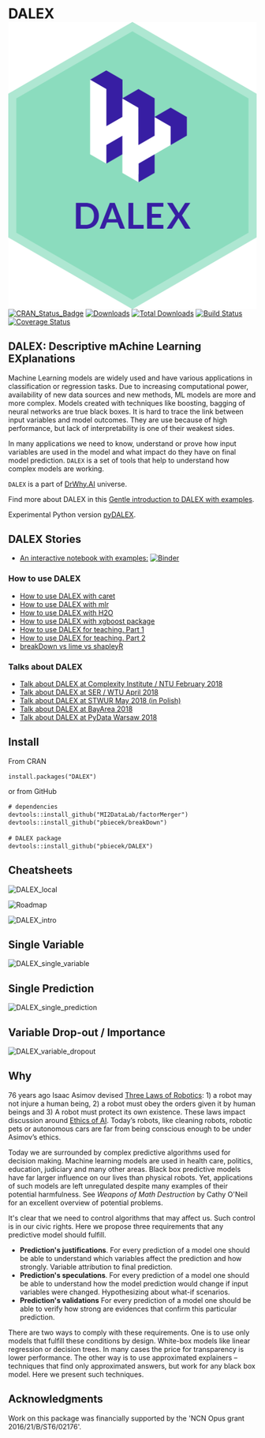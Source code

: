 # DALEX <img src="man/figures/logo.png" align="right" />

[![CRAN_Status_Badge](http://www.r-pkg.org/badges/version/DALEX)](https://cran.r-project.org/package=DALEX)
[![Downloads](http://cranlogs.r-pkg.org/badges/DALEX)](http://cran.rstudio.com/package=DALEX)
[![Total Downloads](http://cranlogs.r-pkg.org/badges/grand-total/DALEX?color=orange)](http://cranlogs.r-pkg.org/badges/grand-total/DALEX)
[![Build Status](https://api.travis-ci.org/pbiecek/DALEX.png)](https://travis-ci.org/pbiecek/DALEX)
[![Coverage
Status](https://img.shields.io/codecov/c/github/pbiecek/DALEX/master.svg)](https://codecov.io/github/pbiecek/DALEX?branch=master)

## DALEX: Descriptive mAchine Learning EXplanations

Machine Learning models are widely used and have various applications in classification or regression tasks. Due to increasing computational power, availability of new data sources and new methods, ML models are more and more complex. Models created with techniques like boosting, bagging of neural networks are true black boxes. It is hard to trace the link between input variables and model outcomes. They are use because of high performance, but lack of interpretability is one of their weakest sides.

In many applications we need to know, understand or prove how input variables are used in the model and what impact do they have on final model prediction. `DALEX` is a set of tools that help to understand how complex models are working.

`DALEX` is a part of [DrWhy.AI](http://DrWhy.AI) universe.

Find more about DALEX in this [Gentle introduction to DALEX with examples](https://pbiecek.github.io/DALEX_docs/).

Experimental Python version [pyDALEX](https://github.com/MI2DataLab/pyDALEX).

## DALEX Stories

* [An interactive notebook with examples:](https://mybinder.org/v2/gh/pbiecek/DALEX_docs/master?filepath=jupyter-notebooks%2FDALEX.ipynb) [![Binder](https://mybinder.org/badge.svg)](https://mybinder.org/v2/gh/pbiecek/DALEX_docs/master?filepath=jupyter-notebooks%2FDALEX.ipynb)

### How to use DALEX

* [How to use DALEX with caret](https://rawgithub.com/pbiecek/DALEX_docs/master/vignettes/DALEX_caret.html)
* [How to use DALEX with mlr](https://rawgithub.com/pbiecek/DALEX_docs/master/vignettes/DALEX_mlr.html)
* [How to use DALEX with H2O](https://rawgit.com/pbiecek/DALEX_docs/master/vignettes/DALEX_h2o.html)
* [How to use DALEX with xgboost package](https://rawgithub.com/pbiecek/DALEX_docs/master/vignettes/DALEX_and_xgboost.html)
* [How to use DALEX for teaching. Part 1](https://rawgithub.com/pbiecek/DALEX_docs/master/vignettes/DALEX_teaching.html)
* [How to use DALEX for teaching. Part 2](https://rawgit.com/pbiecek/DALEX_docs/master/examples/What%20they%20have%20learned%20-%20part%202.html)
* [breakDown vs lime vs shapleyR](https://rawgit.com/pbiecek/DALEX_docs/master/vignettes/Comparison_between_breakdown%2C_lime%2C_shapley.html)

### Talks about DALEX

* [Talk about DALEX at Complexity Institute / NTU February 2018](https://github.com/pbiecek/pbiecek.github.io/blob/master/Presentations/DALEX_at_NTU_2018.pdf)
* [Talk about DALEX at SER / WTU April 2018](https://github.com/pbiecek/Talks/blob/master/2018/SER_DALEX.pdf)
* [Talk about DALEX at STWUR May 2018 (in Polish)](https://github.com/STWUR/eRementarz-29-05-2018)
* [Talk about DALEX at BayArea 2018](https://github.com/pbiecek/Talks/blob/master/2018/DALEX_BayArea.pdf)
* [Talk about DALEX at PyData Warsaw 2018](https://github.com/pbiecek/Talks/blob/master/2018/DALEX_PyDataWarsaw2018.pdf)

## Install

From CRAN

```{r}
install.packages("DALEX")
```

or from GitHub

```{r}
# dependencies
devtools::install_github("MI2DataLab/factorMerger")
devtools::install_github("pbiecek/breakDown")

# DALEX package
devtools::install_github("pbiecek/DALEX")
```

## Cheatsheets

![DALEX_local](misc/DALEX_local.png)


![Roadmap](https://raw.githubusercontent.com/pbiecek/DALEX_docs/master/images/Explain.png)

![DALEX_intro](misc/DALEX_intro.png)


## Single Variable

![DALEX_single_variable](misc/DALEX_single_variable.png)

## Single Prediction

![DALEX_single_prediction](misc/DALEX_single_prediction.png)

## Variable Drop-out / Importance

![DALEX_variable_dropout](misc/DALEX_variable_dropout.png)


## Why

76 years ago Isaac Asimov devised [Three Laws of Robotics](https://en.wikipedia.org/wiki/Three_Laws_of_Robotics): 1) a robot may not injure a human being, 2) a robot must obey the orders given it by human beings and 3) A robot must protect its own existence. These laws impact discussion around [Ethics of AI](https://en.wikipedia.org/wiki/Ethics_of_artificial_intelligence). Today’s robots, like cleaning robots, robotic pets or autonomous cars are far from being conscious enough to be under Asimov’s ethics.

Today we are surrounded by complex predictive algorithms used for decision making. Machine learning models are used in health care, politics, education, judiciary and many other areas. Black box predictive models have far larger influence on our lives than physical robots. Yet, applications of such models are left unregulated despite many examples of their potential harmfulness. See *Weapons of Math Destruction* by Cathy O'Neil for an excellent overview of potential problems.

It's clear that we need to control algorithms that may affect us. Such control is in our civic rights. Here we propose three requirements that any predictive model should fulfill.

-	**Prediction's justifications**. For every prediction of a model one should be able to understand which variables affect the prediction and how strongly. Variable attribution to final prediction.
-	**Prediction's speculations**. For every prediction of a model one should be able to understand how the model prediction would change if input variables were changed. Hypothesizing about what-if scenarios.
-	**Prediction's validations** For every prediction of a model one should be able to verify how strong are evidences that confirm this particular prediction.

There are two ways to comply with these requirements. 
One is to use only models that fulfill these conditions by design. White-box models like linear regression or decision trees. In many cases the price for transparency is lower performance. 
The other way is to use approximated explainers – techniques that find only approximated answers, but work for any black box model. Here we present such techniques.


## Acknowledgments

Work on this package was financially supported by the 'NCN Opus grant 2016/21/B/ST6/02176'.
    
